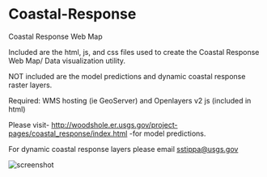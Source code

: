 # Coastal-Response
Coastal Response Web Map

Included are the html, js, and css files used to create the Coastal Response Web Map/ Data visualization utility.

NOT included are the model predictions and dynamic coastal response raster layers.

Required: WMS hosting (ie GeoServer) and Openlayers v2 js (included in html)

Please visit-  http://woodshole.er.usgs.gov/project-pages/coastal_response/index.html  -for model predictions.

For dynamic coastal response layers please email sstippa@usgs.gov

![screenshot](Coastal-Response/screenshot.jpg)
